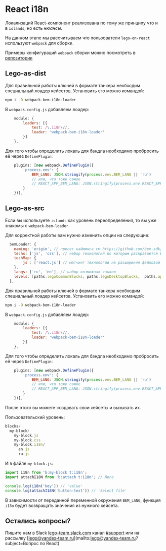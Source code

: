 # React i18n

Локализаций React-компонент реализована по тому же принципу что и в `islands`, но есть *нюансы*.

На данном этапе мы рассчитываем что пользователи `lego-on-react` используют `webpack` для сборки.

Примеры конфигураций `webpack` сборки можно посмотреть в [репозитории](https://github.yandex-team.ru/yeti-or/lego-react-example)

## Lego-as-dist

Для правильной работы ключей в формате танкера необходим специальный лоадер кейсетов. Установить его можно командой:

```bash
npm i -D webpack-bem-i18n-loader
```

В `webpack.config.js` добавляем лоадер:

```js
    module: {
        loaders: [{
            test: /\.i18n\//,
            loader: 'webpack-bem-i18n-loader'
        }]
    },
```

Для того чтобы определить локаль для бандла необходимо пробросить её через `DefinePlugin`:

```js
    plugins: [new webpack.DefinePlugin({
        'process.env': {
            BEM_LANG: JSON.stringify(process.env.BEM_LANG || 'ru')
            // или, что тоже самое
            // REACT_APP_BEM_LANG: JSON.stringify(process.env.REACT_APP_BEM_LANG || 'ru')
        }
    })],
```

## Lego-as-src

Если вы используете `islands` как уровень переопределения, то вы уже знакомы с `webpack-bem-loader`.

Для корректной работы вам нужно изменить опции на следующие:

```js
  bemLoader: {
    naming: 'origin', // пресет найминга см https://github.com/bem-sdk/bem-fs-scheme/blob/master/lib/presets/origin.js
    techs: ['js', 'css'], // набор технологий по которым раскравается bem-import
    techMap: {
        js : ['react.js'] // матчинг технологий на расширения файловой системы
    },
    langs: ['ru', 'en'], // набор возможных языков
    levels: [paths.legoCommonBlocks, paths.legoDesktopBlocks,  paths.appBlocks], // уровни переопределения
  },

```

Для правильной работы ключей в формате танкера необходим специальный лоадер кейсетов. Установить его можно командой:

```bash
npm i -D webpack-bem-i18n-loader
```

В `webpack.config.js` добавляем лоадер:

```js
    module: {
        loaders: [{
            test: /\.i18n\//,
            loader: 'webpack-bem-i18n-loader'
        }]
    },
```

Для того чтобы определить локаль для бандла необходимо пробросить её через `DefinePlugin`:

```js
    plugins: [new webpack.DefinePlugin({
        'process.env': {
            BEM_LANG: JSON.stringify(process.env.BEM_LANG || 'ru')
            // или, что тоже самое
            // REACT_APP_BEM_LANG: JSON.stringify(process.env.REACT_APP_BEM_LANG || 'ru')
        }
    })],
```

После этого вы можете создавать свои кейсеты и вызывать их.

Пользовательский уровень:

```js
blocks/
  my-block/
    my-block.js
    my-block.css
    my-block.i18n/
      en.js
      ru.js
```

И в файле `my-block.js`:

```js
import i18n from 'b:my-block t:i18n';
import attachI18N from 'b:attach t:i18n'; // Лего

console.log(i18n('key')) // 'value'
console.log(attachI18N('button-text')) // 'Select file'
```

В зависимости от переданной переменной окружения `BEM_LANG`,
функция `i18n` будет возвращать значения из нужного кейсета.

## Остались вопросы?

Пишите нам в Slack [lego-team.slack.com](https://lego-team.slack.com) канал [#support](https://lego-team.slack.com/messages/support/)
или на рассылку [lego@yandex-team.ru](mailto:lego@yandex-team.ru?subject=Вопрос по React)
